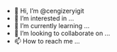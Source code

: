 - 👋 Hi, I’m @cengizeryigit
- 👀 I’m interested in ...
- 🌱 I’m currently learning ...
- 💞️ I’m looking to collaborate on ...
- 📫 How to reach me ...

<!---
cengizeryigit/cengizeryigit is a ✨ special ✨ repository because its `README.md` (this file) appears on your GitHub profile.
You can click the Preview link to take a look at your changes.
--->

